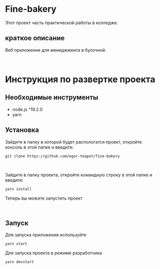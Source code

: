 # Fine-bakery
Этот проект часть практической работы в колледже.

## краткое описание
Веб приложение для менеджмента в булочной.

<br>

# Инструкция по развертке проекта
## Необходимые инструменты
- node.js ^19.2.0
- yarn

## Установка
Зайдите в папку в которой будет распологатся проект, откройте консоль в этой папке и введите:
```
git clone https://github.com/egor-teapot/fine-bakery
```

<br>

Зайдите в папку проекта, откройте командную строку в этой папке и введите:
```
yarn install
```
Теперь вы можите запустить проект

<br>

## Запуск
Для запуска приложения используйте
```
yarn start
```

Для запуска проекта в режиме разработчика
```
yarn devstart
```

<br>
